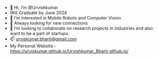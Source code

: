 - 👋 Hi, I’m @Urvishkumar
- Will Graduate by June 2024
- 👀 I’m interested in Mobile Robots and Computer Vision
- 🌱 Always looking for new connections
- 💞️ I’m looking to collaborate on research projects in industries and also want to be a part of startups. 
- 📫 urviskumar.bharti@gmail.com
- My Personal Website - https://urviskumar.github.io/Urvishkumar_Bharti.github.io/ 

<!---
Urviskumar/Urviskumar is a ✨ special ✨ repository because its `README.md` (this file) appears on your GitHub profile.
You can click the Preview link to take a look at your changes.
--->
